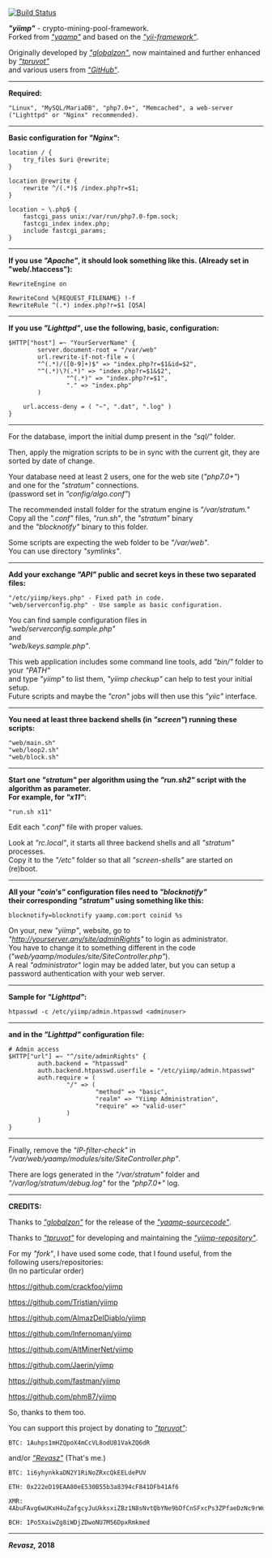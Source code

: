 [![Build Status](https://travis-ci.org/Revasz/yiimp.svg?branch=AllBranchesMerged)](https://travis-ci.org/Revasz/yiimp)

***"yiimp"*** - crypto-mining-pool-framework.<br/>
Forked from [*"yaamp"*](https://github.com/globalzon/yaamp) and based on the [*"yii-framework"*](http://www.yiiframework.com/).

Originally developed by [*"globalzon"*](https://github.com/globalzon/yaamp), now maintained and further enhanced by [*"tpruvot"*](https://github.com/tpruvot/yiimp/tree/next)<br/>and various users from [*"GitHub"*](https://github.com/).
_____

**Required:**

	"Linux", "MySQL/MariaDB", "php7.0+", "Memcached", a web-server ("Lighttpd" or "Nginx" recommended).
_____

**Basic configuration for *"Nginx"*:**

	location / {
		try_files $uri @rewrite;
	}

	location @rewrite {
		rewrite ^/(.*)$ /index.php?r=$1;
	}

	location ~ \.php$ {
		fastcgi_pass unix:/var/run/php7.0-fpm.sock;
		fastcgi_index index.php;
		include fastcgi_params;
	}
_____

**If you use *"Apache"*, it should look something like this. (Already set in "web/.htaccess"):**

	RewriteEngine on

	RewriteCond %{REQUEST_FILENAME} !-f
	RewriteRule ^(.*) index.php?r=$1 [QSA]
_____

**If you use *"Lighttpd"*, use the following, basic, configuration:**

	$HTTP["host"] =~ "YourServerName" {
	        server.document-root = "/var/web"
	        url.rewrite-if-not-file = (
			"^(.*)/([0-9]+)$" => "index.php?r=$1&id=$2",
			"^(.*)\?(.*)" => "index.php?r=$1&$2",
	                "^(.*)" => "index.php?r=$1",
	                "." => "index.php"
	        )

		url.access-deny = ( "~", ".dat", ".log" )
	}
_____

For the database, import the initial dump present in the *"sql/"* folder.

Then, apply the migration scripts to be in sync with the current git, they are sorted by date of change.

Your database need at least 2 users, one for the web site (*"php7.0+"*)<br/>
and one for the *"stratum"* connections.<br/>
(password set in *"config/algo.conf"*)

The recommended install folder for the stratum engine is *"/var/stratum."*<br/>
Copy all the *".conf"* files, *"run.sh"*, the *"stratum"* binary<br/>
and the *"blocknotify"* binary to this folder.

Some scripts are expecting the web folder to be *"/var/web"*.<br/>
You can use directory *"symlinks"*.
_____

**Add your exchange *"API"* public and secret keys in these two separated files:**

	"/etc/yiimp/keys.php" - Fixed path in code.
	"web/serverconfig.php" - Use sample as basic configuration.

You can find sample configuration files in<br/>
*"web/serverconfig.sample.php"*<br/>
and<br/>
*"web/keys.sample.php"*.

This web application includes some command line tools, add *"bin/"* folder to your *"PATH"*<br/>
and type *"yiimp"* to list them, *"yiimp checkup"* can help to test your initial setup.<br/>
Future scripts and maybe the *"cron"* jobs will then use this *"yiic"* interface.
_____

**You need at least three backend shells (in *"screen"*) running these scripts:**

	"web/main.sh"
	"web/loop2.sh"
	"web/block.sh"
_____

**Start one *"stratum"* per algorithm using the *"run.sh2"* script with the algorithm as parameter.<br/>
For example, for *"x11"*:**

	"run.sh x11"

Edit each *".conf"* file with proper values.

Look at *"rc.local"*, it starts all three backend shells and all *"stratum"* processes.<br/>
Copy it to the *"/etc"* folder so that all *"screen-shells"* are started on (re)boot.
_____

**All your *"coin's"* configuration files need to *"blocknotify"*<br/>
their corresponding *"stratum"* using something like this:**

	blocknotify=blocknotify yaamp.com:port coinid %s

On your, new *"yiimp"*, website, go to *"http://yourserver.any/site/adminRights"* to login as administrator.<br/>
You have to change it to something different in the code (*"web/yaamp/modules/site/SiteController.php"*).<br/>
A real *"administrator"* login may be added later, but you can setup a password authentication with your web server.
_____

**Sample for *"Lighttpd"*:**

	htpasswd -c /etc/yiimp/admin.htpasswd <adminuser>
_____

**and in the *"Lighttpd"* configuration file:**

	# Admin access
	$HTTP["url"] =~ "^/site/adminRights" {
	        auth.backend = "htpasswd"
	        auth.backend.htpasswd.userfile = "/etc/yiimp/admin.htpasswd"
	        auth.require = (
	                "/" => (
	                        "method" => "basic",
	                        "realm" => "Yiimp Administration",
	                        "require" => "valid-user"
	                )
	        )
	}
_____

Finally, remove the *"IP-filter-check"* in *"/var/web/yaamp/modules/site/SiteController.php"*.<br/>

There are logs generated in the *"/var/stratum"* folder and *"/var/log/stratum/debug.log"* for the *"php7.0+"* log.
_____

**CREDITS:**

Thanks to [*"globalzon"*](https://github.com/globalzon) for the release of the [*"yaamp-sourcecode"*](https://github.com/globalzon/yaamp).<br/>

Thanks to [*"tpruvot"*](https://github.com/tpruvot) for developing and maintaining the [*"yiimp-repository"*](https://github.com/tpruvot/yiimp).<br/>

For my *"fork"*, I have used some code, that I found useful, from the following users/repositories:<br/>
(In no particular order)
	
https://github.com/crackfoo/yiimp
		
https://github.com/Tristian/yiimp
		
https://github.com/AlmazDelDiablo/yiimp
		
https://github.com/Infernoman/yiimp
		
https://github.com/AltMinerNet/yiimp
		
https://github.com/Jaerin/yiimp
		
https://github.com/fastman/yiimp
		
https://github.com/phm87/yiimp
		
So, thanks to them too.

You can support this project by donating to [*"tpruvot"*](https://github.com/tpruvot):

	BTC: 1Auhps1mHZQpoX4mCcVL8odU81VakZQ6dR
	
and/or [*"Revasz"*](https://github.com/Revasz) (That's me.)

	BTC: 1i6yhynkkaDN2Y1RiNoZRxcQkEELdePUV
 
	ETH: 0x222eD19EAA80eE530B55b3a8394cF841DFb41Af6

	XMR: 4AbuFAvg6wUKxH4uZafgcyJuUkksxiZBz1N8sNvtQbYNe9bDfCnSFxcPs3ZPfaeDzNc9rWorxw4piBvEpuKvWL8dPSJxcPu

	BCH: 1Po5XaiwZg8iWDjZDwoNU7M56DpxRmkmed
_____

***Revasz,* 2018**
